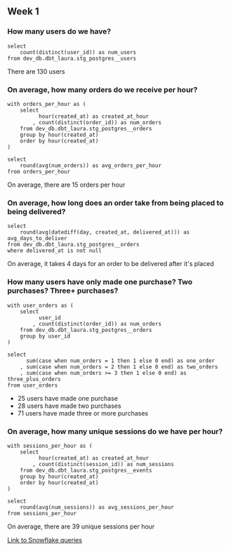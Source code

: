 ## Week 1

### How many users do we have? 

```
select 
    count(distinct(user_id)) as num_users 
from dev_db.dbt_laura.stg_postgres__users
```

There are 130 users

### On average, how many orders do we receive per hour?

```
with orders_per_hour as (
    select
          hour(created_at) as created_at_hour
        , count(distinct(order_id)) as num_orders
    from dev_db.dbt_laura.stg_postgres__orders
    group by hour(created_at)
    order by hour(created_at)
)

select
    round(avg(num_orders)) as avg_orders_per_hour
from orders_per_hour
```

On average, there are 15 orders per hour

### On average, how long does an order take from being placed to being delivered?

```
select
    round(avg(datediff(day, created_at, delivered_at))) as avg_days_to_deliver
from dev_db.dbt_laura.stg_postgres__orders
where delivered_at is not null
```

On average, it takes 4 days for an order to be delivered after it's placed

### How many users have only made one purchase? Two purchases? Three+ purchases?

```
with user_orders as (
    select
          user_id
        , count(distinct(order_id)) as num_orders
    from dev_db.dbt_laura.stg_postgres__orders
    group by user_id
)

select
      sum(case when num_orders = 1 then 1 else 0 end) as one_order
    , sum(case when num_orders = 2 then 1 else 0 end) as two_orders
    , sum(case when num_orders >= 3 then 1 else 0 end) as three_plus_orders
from user_orders
```

* 25 users have made one purchase
* 28 users have made two purchases
* 71 users have made three or more purchases

### On average, how many unique sessions do we have per hour?

```
with sessions_per_hour as (
    select
          hour(created_at) as created_at_hour
        , count(distinct(session_id)) as num_sessions
    from dev_db.dbt_laura.stg_postgres__events
    group by hour(created_at)
    order by hour(created_at)
)

select
    round(avg(num_sessions)) as avg_sessions_per_hour
from sessions_per_hour
```

On average, there are 39 unique sessions per hour


[Link to Snowflake queries](https://app.snowflake.com/us-east-1/ryb00700/w29Gb55pEkhg#query)